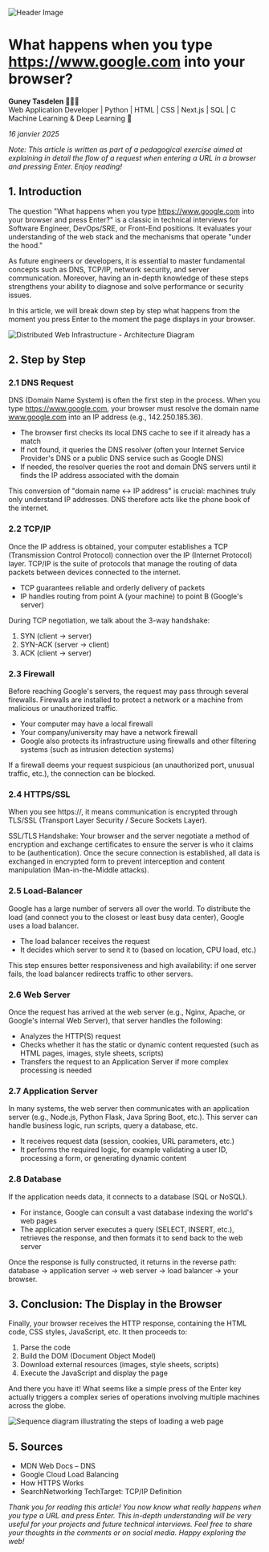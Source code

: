 ![Header Image](https://github.com/sifir-gun/holbertonschool-network/blob/main/what_happens_when_your_type_google_com_in_your_browser_and_press_enter/google_networking.png)

# What happens when you type https://www.google.com into your browser?

**Guney Tasdelen 🧑🏻‍💻**  
Web Application Developer | Python | HTML | CSS | Next.js | SQL | C Machine Learning & Deep Learning 🧠

*16 janvier 2025*

*Note: This article is written as part of a pedagogical exercise aimed at explaining in detail the flow of a request when entering a URL in a browser and pressing Enter. Enjoy reading!*

## 1. Introduction

The question "What happens when you type https://www.google.com into your browser and press Enter?" is a classic in technical interviews for Software Engineer, DevOps/SRE, or Front-End positions. It evaluates your understanding of the web stack and the mechanisms that operate "under the hood."

As future engineers or developers, it is essential to master fundamental concepts such as DNS, TCP/IP, network security, and server communication. Moreover, having an in-depth knowledge of these steps strengthens your ability to diagnose and solve performance or security issues.

In this article, we will break down step by step what happens from the moment you press Enter to the moment the page displays in your browser.

![Distributed Web Infrastructure - Architecture Diagram](https://github.com/sifir-gun/holbertonschool-network/blob/main/what_happens_when_your_type_google_com_in_your_browser_and_press_enter/Architecture_Diagram.png)

## 2. Step by Step

### 2.1 DNS Request

DNS (Domain Name System) is often the first step in the process. When you type https://www.google.com, your browser must resolve the domain name www.google.com into an IP address (e.g., 142.250.185.36).

- The browser first checks its local DNS cache to see if it already has a match
- If not found, it queries the DNS resolver (often your Internet Service Provider's DNS or a public DNS service such as Google DNS)
- If needed, the resolver queries the root and domain DNS servers until it finds the IP address associated with the domain

This conversion of "domain name ↔ IP address" is crucial: machines truly only understand IP addresses. DNS therefore acts like the phone book of the internet.

### 2.2 TCP/IP

Once the IP address is obtained, your computer establishes a TCP (Transmission Control Protocol) connection over the IP (Internet Protocol) layer. TCP/IP is the suite of protocols that manage the routing of data packets between devices connected to the internet.

- TCP guarantees reliable and orderly delivery of packets
- IP handles routing from point A (your machine) to point B (Google's server)

During TCP negotiation, we talk about the 3-way handshake:

1. SYN (client → server)
2. SYN-ACK (server → client)
3. ACK (client → server)

### 2.3 Firewall

Before reaching Google's servers, the request may pass through several firewalls. Firewalls are installed to protect a network or a machine from malicious or unauthorized traffic.

- Your computer may have a local firewall
- Your company/university may have a network firewall
- Google also protects its infrastructure using firewalls and other filtering systems (such as intrusion detection systems)

If a firewall deems your request suspicious (an unauthorized port, unusual traffic, etc.), the connection can be blocked.

### 2.4 HTTPS/SSL

When you see https://, it means communication is encrypted through TLS/SSL (Transport Layer Security / Secure Sockets Layer).

SSL/TLS Handshake: Your browser and the server negotiate a method of encryption and exchange certificates to ensure the server is who it claims to be (authentication).
Once the secure connection is established, all data is exchanged in encrypted form to prevent interception and content manipulation (Man-in-the-Middle attacks).

### 2.5 Load-Balancer

Google has a large number of servers all over the world. To distribute the load (and connect you to the closest or least busy data center), Google uses a load balancer.

- The load balancer receives the request
- It decides which server to send it to (based on location, CPU load, etc.)

This step ensures better responsiveness and high availability: if one server fails, the load balancer redirects traffic to other servers.

### 2.6 Web Server

Once the request has arrived at the web server (e.g., Nginx, Apache, or Google's internal Web Server), that server handles the following:

- Analyzes the HTTP(S) request
- Checks whether it has the static or dynamic content requested (such as HTML pages, images, style sheets, scripts)
- Transfers the request to an Application Server if more complex processing is needed

### 2.7 Application Server

In many systems, the web server then communicates with an application server (e.g., Node.js, Python Flask, Java Spring Boot, etc.). This server can handle business logic, run scripts, query a database, etc.

- It receives request data (session, cookies, URL parameters, etc.)
- It performs the required logic, for example validating a user ID, processing a form, or generating dynamic content

### 2.8 Database

If the application needs data, it connects to a database (SQL or NoSQL).

- For instance, Google can consult a vast database indexing the world's web pages
- The application server executes a query (SELECT, INSERT, etc.), retrieves the response, and then formats it to send back to the web server

Once the response is fully constructed, it returns in the reverse path: database → application server → web server → load balancer → your browser.

## 3. Conclusion: The Display in the Browser

Finally, your browser receives the HTTP response, containing the HTML code, CSS styles, JavaScript, etc. It then proceeds to:

1. Parse the code
2. Build the DOM (Document Object Model)
3. Download external resources (images, style sheets, scripts)
4. Execute the JavaScript and display the page

And there you have it! What seems like a simple press of the Enter key actually triggers a complex series of operations involving multiple machines across the globe.

![Sequence diagram illustrating the steps of loading a web page](https://github.com/sifir-gun/holbertonschool-network/blob/main/what_happens_when_your_type_google_com_in_your_browser_and_press_enter/Sequence_Diagram.png)

## 5. Sources

- MDN Web Docs – DNS
- Google Cloud Load Balancing
- How HTTPS Works
- SearchNetworking TechTarget: TCP/IP Definition

*Thank you for reading this article! You now know what really happens when you type a URL and press Enter. This in-depth understanding will be very useful for your projects and future technical interviews. Feel free to share your thoughts in the comments or on social media. Happy exploring the web!*
